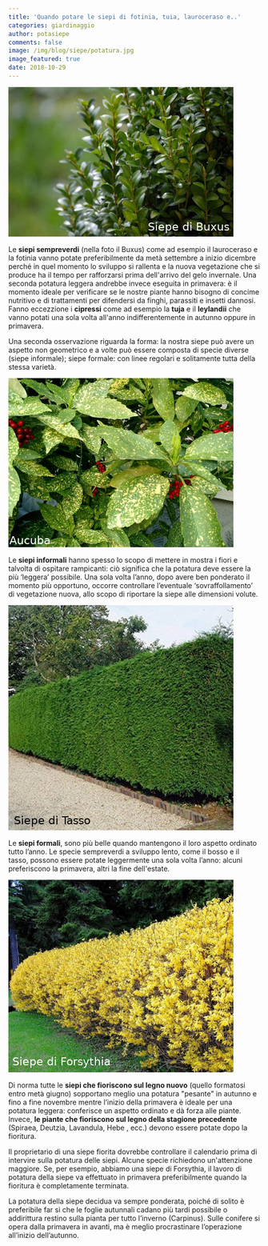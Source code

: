 ```yaml
---
title: 'Quando potare le siepi di fotinia, tuia, lauroceraso e..'
categories: giardinaggio
author: potasiepe
comments: false
image: /img/blog/siepe/potatura.jpg
image_featured: true
date: 2018-10-29
---
```

![siepe-di-buxus](/img/posts/siepe-di-buxus.jpg  "La potatura della siepe di buxus")

Le **siepi sempreverdi** (nella foto il Buxus) come ad esempio il lauroceraso e la fotinia vanno potate preferibilmente da metà settembre a inizio dicembre perché in quel momento lo sviluppo si rallenta e la nuova vegetazione che si produce ha il tempo per rafforzarsi prima dell'arrivo del gelo invernale.
Una seconda potatura leggera andrebbe invece eseguita in primavera: è il momento ideale per verificare se le nostre piante hanno bisogno di concime nutritivo e di trattamenti per difendersi da finghi, parassiti e insetti dannosi.
Fanno eccezzione i **cipressi** come ad esempio la **tuja** e il **leylandii** che vanno potati una sola volta all'anno indifferentemente in autunno oppure in primavera.

Una seconda osservazione riguarda la forma: la nostra siepe può avere un aspetto non geometrico e a volte può essere composta di specie diverse (siepe informale); siepe formale: con linee regolari e solitamente tutta della stessa varietà.


![siepe-di-aucuba](/img/posts/siepe-di-aucuba.jpg  "La potatura della siepe di aucuba")

Le **siepi informali** hanno spesso lo scopo di mettere in mostra i fiori e talvolta di ospitare rampicanti: ciò significa che la potatura deve essere la più ‘leggera’ possibile.
Una sola volta l’anno, dopo avere ben ponderato il momento più opportuno, occorre controllare l’eventuale ‘sovraffollamento’ di vegetazione nuova, allo scopo di riportare la siepe alle dimensioni volute.

![siepe-di-tasso](/img/posts/siepe-di-tasso.jpg  "La potatura della siepe di tasso")

Le **siepi formali**, sono più belle quando mantengono il loro aspetto ordinato tutto l’anno.
Le specie sempreverdi a sviluppo lento, come il bosso e il tasso, possono essere potate leggermente una sola volta l’anno: alcuni preferiscono la primavera, altri la fine dell'estate.

![siepe-di-forsythia](/img/posts/siepe-di-forsythia.jpg  "La potatura della siepe di forsytia")

Di norma tutte le **siepi che fioriscono sul legno nuovo** (quello formatosi entro metà giugno) sopportano meglio una potatura "pesante" in autunno e fino a fine novembre mentre l’inizio della primavera è ideale per una potatura leggera: conferisce un aspetto ordinato e dà forza alle piante. 
Invece, **le piante che fioriscono sul legno della stagione precedente** (Spiraea, Deutzia, Lavandula, Hebe , ecc.) devono essere potate dopo la fioritura.

Il proprietario di una siepe fiorita dovrebbe controllare il calendario prima di intervire sulla potatura delle siepi. Alcune specie richiedono un'attenzione maggiore.
Se, per esempio, abbiamo una siepe di Forsythia, il lavoro di potatura della siepe va effettuato in primavera preferibilmente quando la fioritura è completamente terminata.

La potatura della siepe decidua va sempre ponderata, poiché di solito è preferibile far sì che le foglie autunnali cadano più tardi possibile o addirittura restino sulla pianta per tutto l’inverno (Carpinus).
Sulle conifere si opera dalla primavera in avanti, ma è meglio procrastinare l’operazione all’inizio dell’autunno.

